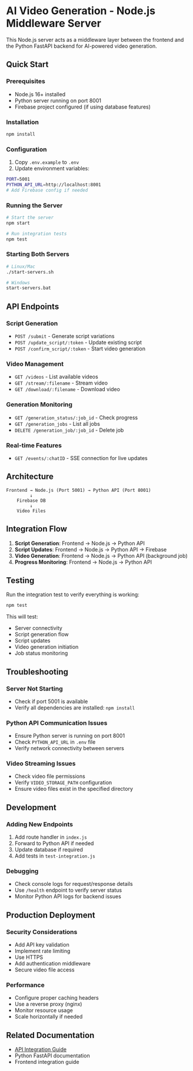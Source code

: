 # AI Video Generation - Node.js Middleware Server

This Node.js server acts as a middleware layer between the frontend and the Python FastAPI backend for AI-powered video generation.

## Quick Start

### Prerequisites
- Node.js 16+ installed
- Python server running on port 8001
- Firebase project configured (if using database features)

### Installation
```bash
npm install
```

### Configuration
1. Copy `.env.example` to `.env`
2. Update environment variables:
```bash
PORT=5001
PYTHON_API_URL=http://localhost:8001
# Add Firebase config if needed
```

### Running the Server
```bash
# Start the server
npm start

# Run integration tests
npm test
```

### Starting Both Servers
```bash
# Linux/Mac
./start-servers.sh

# Windows
start-servers.bat
```

## API Endpoints

### Script Generation
- `POST /submit` - Generate script variations
- `POST /update_script/:token` - Update existing script
- `POST /confirm_script/:token` - Start video generation

### Video Management
- `GET /videos` - List available videos
- `GET /stream/:filename` - Stream video
- `GET /download/:filename` - Download video

### Generation Monitoring
- `GET /generation_status/:job_id` - Check progress
- `GET /generation_jobs` - List all jobs
- `DELETE /generation_job/:job_id` - Delete job

### Real-time Features
- `GET /events/:chatID` - SSE connection for live updates

## Architecture

```
Frontend → Node.js (Port 5001) → Python API (Port 8001)
         ↓
    Firebase DB
         ↓
    Video Files
```

## Integration Flow

1. **Script Generation**: Frontend → Node.js → Python API
2. **Script Updates**: Frontend → Node.js → Python API → Firebase
3. **Video Generation**: Frontend → Node.js → Python API (background job)
4. **Progress Monitoring**: Frontend → Node.js → Python API

## Testing

Run the integration test to verify everything is working:
```bash
npm test
```

This will test:
- Server connectivity
- Script generation flow
- Script updates
- Video generation initiation
- Job status monitoring

## Troubleshooting

### Server Not Starting
- Check if port 5001 is available
- Verify all dependencies are installed: `npm install`

### Python API Communication Issues
- Ensure Python server is running on port 8001
- Check `PYTHON_API_URL` in `.env` file
- Verify network connectivity between servers

### Video Streaming Issues
- Check video file permissions
- Verify `VIDEO_STORAGE_PATH` configuration
- Ensure video files exist in the specified directory

## Development

### Adding New Endpoints
1. Add route handler in `index.js`
2. Forward to Python API if needed
3. Update database if required
4. Add tests in `test-integration.js`

### Debugging
- Check console logs for request/response details
- Use `/health` endpoint to verify server status
- Monitor Python API logs for backend issues

## Production Deployment

### Security Considerations
- Add API key validation
- Implement rate limiting
- Use HTTPS
- Add authentication middleware
- Secure video file access

### Performance
- Configure proper caching headers
- Use a reverse proxy (nginx)
- Monitor resource usage
- Scale horizontally if needed

## Related Documentation
- [API Integration Guide](./API_INTEGRATION_GUIDE.md)
- Python FastAPI documentation
- Frontend integration guide
